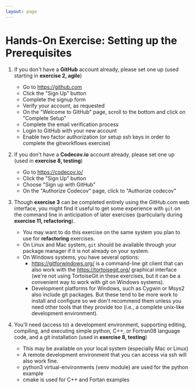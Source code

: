 ```yaml
---
layout: page
---
```

# Hands-On Exercise: Setting up the Prerequisites 

1. If you don't have a **GitHub** account already, please set one up (used starting in **exercise 2, agile**)
   - Go to <https://github.com>
   - Click the "Sign Up" button
   - Complete the signup form
   - Verify your account, as requested
   - On the "Welcome to GitHub" page, scroll to the bottom and click on "Complete Setup"
   - Complete the email verification process
   - Login to GitHub with your new account
   - Enable two factor authorization (or setup ssh keys in order to complete the gitworkflows exercise)

2. If you don't have a **Codecov.io** account already, please set one up (used in **exercise 8, testing**)
   - Go to <https://codecov.io/>
   - Click the "Sign Up" button
   - Choose "Sign up with GitHub"
   - On the  "Authorize Codecov" page, click to "Authorize codecov"  

3. Though **exercise 3** can be completed entirely using the GitHub.com web interface, you might find it useful to get some experience with `git` on the command line in anticipation of later exercises (particularly during **exercise 11, refactoring**).
   - You may want to do this exercise on the same system you plan to use for **refactoring** exercises.
   - On Linux and Mac system, `git` should be available through your package manager if it is not already on your system.
   - On Windows systems, you have several options:
      - <https://gitforwindows.org/> is a command-line git client that can also work with the <https://tortoisegit.org/> graphical interface (we're not using TortoiseGit in these exercises, but it can be a convenient way to work with git on Windows systems).
      - Development platforms for Windows, such as  Cygwin or Msys2 also include git packages.  But these tend to be more work to install and configure so we don't recommend them unless you need other tools that they provide too (i.e., a complete unix-like development environment).

4. You'll need (access to) a development environment, supporting editing, compiling, and executing simple python, C++, or Fortran08 language code, and a git installation (used in **exercise 8, testing**)
   - This may be available on your local system (especially Mac or Linux)
   - A remote development environment that you can access via ssh will also work fine.
   - python3 virtual-environments (venv module) are used for the python example
   - cmake is used for C++ and Fortan examples
